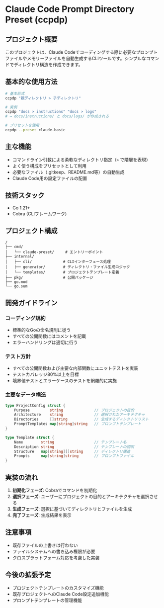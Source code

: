# Claude Code Prompt Directory Preset (ccpdp)

## プロジェクト概要
このプロジェクトは、Claude Codeでコーディングする際に必要なプロンプトファイルやメモリーファイルを自動生成するCLIツールです。シンプルなコマンドでディレクトリ構造を作成できます。

## 基本的な使用方法
```bash
# 基本形式
ccpdp "親ディレクトリ > 子ディレクトリ"

# 実例
ccpdp "docs > instructions" "docs > logs"
# → docs/instructions/ と docs/logs/ が作成される

# プリセットを使用
ccpdp --preset claude-basic
```

## 主な機能
- コマンドライン引数による柔軟なディレクトリ指定（`>` で階層を表現）
- よく使う構成をプリセットとして利用
- 必要なファイル（.gitkeep、README.md等）の自動生成
- Claude Code用の設定ファイルの配置

## 技術スタック
- Go 1.21+
- Cobra (CLIフレームワーク)

## プロジェクト構成
```
/
├── cmd/
│   └── claude-preset/     # エントリーポイント
├── internal/
│   ├── cli/              # CLIインターフェース処理
│   ├── generator/        # ディレクトリ・ファイル生成ロジック
│   └── templates/        # プロジェクトテンプレート定義
├── pkg/                  # 公開パッケージ
├── go.mod
└── go.sum
```

## 開発ガイドライン

### コーディング規約
- 標準的なGoの命名規則に従う
- すべての公開関数にはコメントを記載
- エラーハンドリングは適切に行う

### テスト方針
- すべての公開関数および主要な内部関数にユニットテストを実装
- テストカバレッジ80%以上を目標
- 境界値テストとエラーケースのテストを網羅的に実施

### 主要なデータ構造
```go
type ProjectConfig struct {
    Purpose         string              // プロジェクトの目的
    Architecture    string              // 選択されたアーキテクチャ
    Directories     []string            // 生成するディレクトリリスト
    PromptTemplates map[string]string   // プロンプトテンプレート
}

type Template struct {
    Name        string                  // テンプレート名
    Description string                  // テンプレートの説明
    Structure   map[string][]string     // ディレクトリ構造
    Prompts     map[string]string       // プロンプトファイル
}
```

## 実装の流れ
1. **初期化フェーズ**: Cobraでコマンドを初期化
2. **選択フェーズ**: ユーザーにプロジェクトの目的とアーキテクチャを選択させる
3. **生成フェーズ**: 選択に基づいてディレクトリとファイルを生成
4. **完了フェーズ**: 生成結果を表示

## 注意事項
- 既存ファイルの上書きは行わない
- ファイルシステムへの書き込み権限が必要
- クロスプラットフォーム対応を考慮した実装

## 今後の拡張予定
- プロジェクトテンプレートのカスタマイズ機能
- 既存プロジェクトへのClaude Code設定追加機能
- プロンプトテンプレートの管理機能